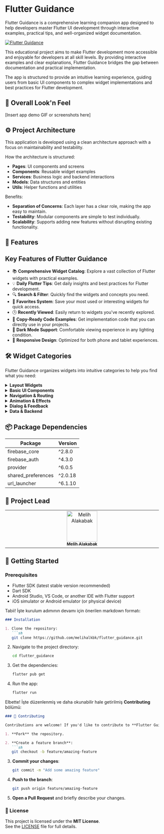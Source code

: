 # Flutter Guidance

Flutter Guidance is a comprehensive learning companion app designed to help developers master Flutter UI development through interactive examples, practical tips, and well-organized widget documentation.

[![Flutter Guidance](https://github.com/your-username/flutter_guidance/blob/main/assets/flutter_guidance_banner.png?raw=true)](https://your-app-link.com)

<p>
This educational project aims to make Flutter development more accessible and enjoyable for developers at all skill levels. By providing interactive examples and clear explanations, Flutter Guidance bridges the gap between documentation and practical implementation.
</p>

<p>
The app is structured to provide an intuitive learning experience, guiding users from basic UI components to complex widget implementations and best practices for Flutter development.
</p>

## 🔆 Overall Look'n Feel 
[Insert app demo GIF or screenshots here]

## ⚙️ Project Architecture

<p>
  This application is developed using a clean architecture approach with a focus on maintainability and testability.

How the architecture is structured:
- <strong>Pages</strong>: UI components and screens
- <strong>Components</strong>: Reusable widget examples
- <strong>Services</strong>: Business logic and backend interactions
- <strong>Models</strong>: Data structures and entities
- <strong>Utils</strong>: Helper functions and utilities

Benefits:
- <strong>Separation of Concerns</strong>: Each layer has a clear role, making the app easy to maintain.
- <strong>Testability</strong>: Modular components are simple to test individually.
- <strong>Scalability</strong>: Supports adding new features without disrupting existing functionality.
</p>

## 🚀 Features

<h2>Key Features of Flutter Guidance</h2>
<ul>
  <li>📚 <strong>Comprehensive Widget Catalog</strong>: Explore a vast collection of Flutter widgets with practical examples.</li>
  <li>💡 <strong>Daily Flutter Tips</strong>: Get daily insights and best practices for Flutter development.</li>
  <li>🔍 <strong>Search & Filter</strong>: Quickly find the widgets and concepts you need.</li>
  <li>💾 <strong>Favorites System</strong>: Save your most used or interesting widgets for quick access.</li>
  <li>🕒 <strong>Recently Viewed</strong>: Easily return to widgets you've recently explored.</li>
  <li>📝 <strong>Copy-Ready Code Examples</strong>: Get implementation code that you can directly use in your projects.</li>
  <li>🌙 <strong>Dark Mode Support</strong>: Comfortable viewing experience in any lighting condition.</li>
  <li>📱 <strong>Responsive Design</strong>: Optimized for both phone and tablet experiences.</li>
</ul>

## 🛠️ Widget Categories

Flutter Guidance organizes widgets into intuitive categories to help you find what you need:

<details>
  <summary><strong>Layout Widgets</strong></summary>
  
  - **Containers & Boxes**
    - Container
    - SizedBox
    - ConstrainedBox
    
  - **Row & Column**
    - Row
    - Column
    - Flex
    - Expanded
    - Flexible
    
  - **Stack & Positioning**
    - Stack
    - Positioned
    - Align
</details>

<details>
  <summary><strong>Basic UI Components</strong></summary>
  
  - **Text Elements**
    - Text
    - RichText
    - SelectableText
  
  - **Input Elements**
    - TextField
    - Form
    - TextFormField
  
  - **Buttons**
    - ElevatedButton
    - TextButton
    - OutlinedButton
    - IconButton
</details>

<details>
  <summary><strong>Navigation & Routing</strong></summary>
  
  - **Navigation Elements**
    - Navigator
    - Routes
    - TabBar
    - BottomNavigationBar
    
  - **Drawers**
    - Drawer
    - EndDrawer
</details>

<details>
  <summary><strong>Animation & Effects</strong></summary>
  
  - **Basic Animations**
    - AnimatedContainer
    - AnimatedOpacity
    - Hero
    
  - **Advanced Animations**
    - AnimationController
    - Tween
    - CustomPainter
</details>

<details>
  <summary><strong>Dialog & Feedback</strong></summary>
  
  - **Alert Elements**
    - AlertDialog
    - SimpleDialog
    - SnackBar
    
  - **Bottom Sheets**
    - BottomSheet
    - ModalBottomSheet
</details>

<details>
  <summary><strong>Data & Backend</strong></summary>
  
  - **Network**
    - HTTP
    - Dio
    - WebSocket
    
  - **Storage**
    - SharedPreferences
    - Hive
    - SQLite
</details>

## 📦 Package Dependencies

| **Package**             | **Version** |
|-------------------------|-------------|
| firebase_core           | ^2.8.0      |
| firebase_auth           | ^4.3.0      |
| provider                | ^6.0.5      |
| shared_preferences      | ^2.0.18     |
| url_launcher            | ^6.1.10     |


## 🪽 Project Lead

<table>
  <tbody>
    <tr>
      <td align="center" valign="top" width="14.28%">
        <a href="https://github.com/melihalkbk">
          <img src="https://avatars.githubusercontent.com/u/102410189?v=4" width="100px;" alt="Melih Alakabak"/>
          <br /><sub><b>Melih Alakabak</b></sub>
        </a>
      </td>
    </tr>
  </tbody>
</table>

## 📱 Getting Started

### Prerequisites
- Flutter SDK (latest stable version recommended)
- Dart SDK
- Android Studio, VS Code, or another IDE with Flutter support
- iOS simulator or Android emulator (or physical device)

Tabii! İşte kurulum adımının devamı için önerilen markdown formatı:

```markdown
### Installation

1. Clone the repository:
   ```sh
   git clone https://github.com/melihalkbk/flutter_guidance.git
   ```

2. Navigate to the project directory:
   ```sh
   cd flutter_guidance
   ```

3. Get the dependencies:
   ```sh
   flutter pub get
   ```

4. Run the app:
   ```sh
   flutter run
   ```

Elbette! İşte düzenlenmiş ve daha okunabilir hale getirilmiş **Contributing** bölümü:

```markdown
### 🤝 Contributing

Contributions are welcome! If you'd like to contribute to **Flutter Guidance**, please follow these steps:

1. **Fork** the repository.

2. **Create a feature branch**:
   ```sh
   git checkout -b feature/amazing-feature
   ```

3. **Commit your changes**:
   ```sh
   git commit -m "Add some amazing feature"
   ```

4. **Push to the branch**:
   ```sh
   git push origin feature/amazing-feature
   ```

5. **Open a Pull Request** and briefly describe your changes.

### 📝 License

This project is licensed under the **MIT License**.  
See the [LICENSE](LICENSE) file for full details.



